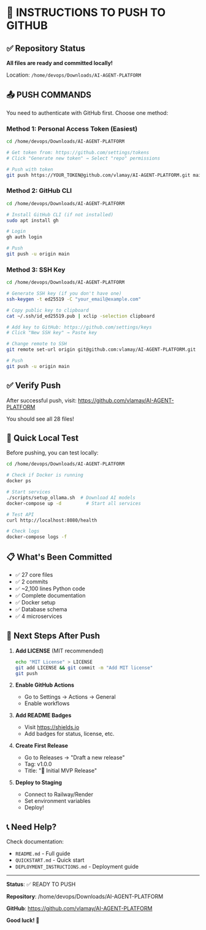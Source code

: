 # 🚀 INSTRUCTIONS TO PUSH TO GITHUB

## ✅ Repository Status

**All files are ready and committed locally!**

Location: `/home/devops/Downloads/AI-AGENT-PLATFORM`

## 📤 PUSH COMMANDS

You need to authenticate with GitHub first. Choose one method:

### Method 1: Personal Access Token (Easiest)

```bash
cd /home/devops/Downloads/AI-AGENT-PLATFORM

# Get token from: https://github.com/settings/tokens
# Click "Generate new token" → Select "repo" permissions

# Push with token
git push https://YOUR_TOKEN@github.com/vlamay/AI-AGENT-PLATFORM.git main
```

### Method 2: GitHub CLI

```bash
cd /home/devops/Downloads/AI-AGENT-PLATFORM

# Install GitHub CLI (if not installed)
sudo apt install gh

# Login
gh auth login

# Push
git push -u origin main
```

### Method 3: SSH Key

```bash
cd /home/devops/Downloads/AI-AGENT-PLATFORM

# Generate SSH key (if you don't have one)
ssh-keygen -t ed25519 -C "your_email@example.com"

# Copy public key to clipboard
cat ~/.ssh/id_ed25519.pub | xclip -selection clipboard

# Add key to GitHub: https://github.com/settings/keys
# Click "New SSH key" → Paste key

# Change remote to SSH
git remote set-url origin git@github.com:vlamay/AI-AGENT-PLATFORM.git

# Push
git push -u origin main
```

## ✅ Verify Push

After successful push, visit:
https://github.com/vlamay/AI-AGENT-PLATFORM

You should see all 28 files!

## 🧪 Quick Local Test

Before pushing, you can test locally:

```bash
cd /home/devops/Downloads/AI-AGENT-PLATFORM

# Check if Docker is running
docker ps

# Start services
./scripts/setup_ollama.sh  # Download AI models
docker-compose up -d         # Start all services

# Test API
curl http://localhost:8080/health

# Check logs
docker-compose logs -f
```

## 📋 What's Been Committed

- ✅ 27 core files
- ✅ 2 commits
- ✅ ~2,100 lines Python code
- ✅ Complete documentation
- ✅ Docker setup
- ✅ Database schema
- ✅ 4 microservices

## 🎯 Next Steps After Push

1. **Add LICENSE** (MIT recommended)
   ```bash
   echo "MIT License" > LICENSE
   git add LICENSE && git commit -m "Add MIT license"
   git push
   ```

2. **Enable GitHub Actions**
   - Go to Settings → Actions → General
   - Enable workflows

3. **Add README Badges**
   - Visit https://shields.io
   - Add badges for status, license, etc.

4. **Create First Release**
   - Go to Releases → "Draft a new release"
   - Tag: v1.0.0
   - Title: "🚀 Initial MVP Release"

5. **Deploy to Staging**
   - Connect to Railway/Render
   - Set environment variables
   - Deploy!

## 📞 Need Help?

Check documentation:
- `README.md` - Full guide
- `QUICKSTART.md` - Quick start
- `DEPLOYMENT_INSTRUCTIONS.md` - Deployment guide

---

**Status**: ✅ READY TO PUSH

**Repository**: /home/devops/Downloads/AI-AGENT-PLATFORM

**GitHub**: https://github.com/vlamay/AI-AGENT-PLATFORM

**Good luck! 🚀**

